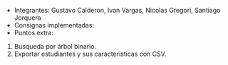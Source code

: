- Integrantes: Gustavo Calderon, Ivan Vargas, Nicolas Gregori, Santiago Jorquera
- Consignas implementadas:
- Puntos extra:
1) Busqueda por árbol binario.
2) Exportar estudiantes y sus caracteristicas con CSV.
